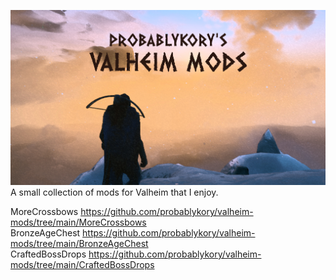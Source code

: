 ![Splash](https://raw.githubusercontent.com/probablykory/valheim-mods/main/splash.jpg)  
A small collection of mods for Valheim that I enjoy.

MoreCrossbows https://github.com/probablykory/valheim-mods/tree/main/MoreCrossbows  
BronzeAgeChest https://github.com/probablykory/valheim-mods/tree/main/BronzeAgeChest  
CraftedBossDrops https://github.com/probablykory/valheim-mods/tree/main/CraftedBossDrops  
